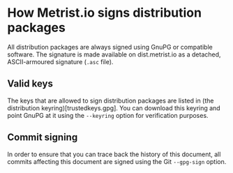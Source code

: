 # How Metrist.io signs distribution packages

All distribution packages are always signed using GnuPG or compatible software. The signature is made
available on dist.metrist.io as a detached, ASCII-armoured signature (`.asc` file).

## Valid keys

The keys that are allowed to sign distribution packages are listed in (the distribution keyring)[trustedkeys.gpg]. You can download
this keyring and point GnuPG at it using the `--keyring` option for verification purposes.

## Commit signing

In order to ensure that you can trace back the history of this document, all commits affecting this document
are signed using the Git `--gpg-sign` option.
